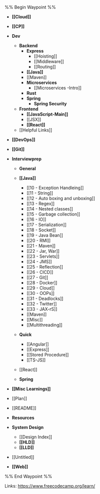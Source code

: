 %% Begin Waypoint %%
- **[[Cloud]]**
- **[[CP]]**
- **Dev**
	- **Backend**
		- **Express**
			- [[Hoisting]]
			- [[Middleware]]
			- [[Routing]]
		- **[[Java]]**
		- [[Maven]]
		- **Microservices**
			- [[Microservices -Intro]]
		- **Rust**
		- **Spring**
			- **Spring Security**
	- **Frontend**
		- **[[JavaScript-Main]]**
		- [[JSX]]
		- **[[React]]**
	- [[Helpful Links]]
- **[[DevOps]]**
- **[[Git]]**
- **Interviewprep**
	- **General**

	- **[[Java]]**
		- [[10 - Exception Handleing]]
		- [[11 - String]]
		- [[12 - Auto boxing and unboxing]]
		- [[13 - Regex]]
		- [[14 - Nested classes]]
		- [[15 - Garbage collection]]
		- [[16 - IO]]
		- [[17 - Serialization]]
		- [[18 - Socket]]
		- [[19 - Java Bean]]
		- [[20 - RMI]]
		- [[21 - Maven]]
		- [[22 - Jar, War]]
		- [[23  - Servlets]]
		- [[24 - JMS]]
		- [[25 - Reflection]]
		- [[26 - CICD]]
		- [[27 - Git]]
		- [[28 - Docker]]
		- [[29 - Cloud]]
		- [[30 - OOPs]]
		- [[31 - Deadlocks]]
		- [[32 - Twitter]]
		- [[33 - JAX-rS]]
		- [[Maven]]
		- [[Misc]]
		- [[Multithreading]]
	- **Quick**
		- [[Angular]]
		- [[Express]]
		- [[Stored Procedure]]
		- [[TS-JS]]
	- [[React]]
	- **Spring**

- **[[Misc Learnings]]**
- [[Plan]]
- [[README]]
- **Resources**

- **System Design**
	- [[Design Index]]
	- **[[HLD]]**
	- **[[LLD]]**
- [[Untitled]]
- **[[Web]]**

%% End Waypoint %%

Links:
https://www.freecodecamp.org/learn/